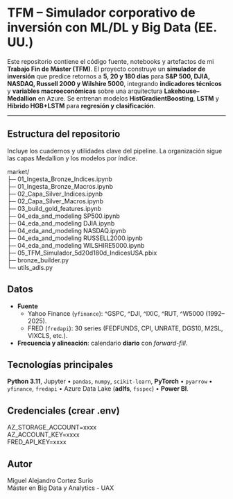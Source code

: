 # TFM – Simulador corporativo de inversión con ML/DL y Big Data (EE. UU.)

Este repositorio contiene el código fuente, notebooks y artefactos de mi **Trabajo Fin de Máster (TFM)**. El proyecto construye un **simulador de inversión** que predice retornos a **5, 20 y 180 días** para **S&P 500, DJIA, NASDAQ, Russell 2000 y Wilshire 5000**, integrando **indicadores técnicos** y **variables macroeconómicas** sobre una arquitectura **Lakehouse–Medallion** en Azure. Se entrenan modelos **HistGradientBoosting**, **LSTM** y **Híbrido HGB+LSTM** para **regresión y clasificación**.

---

## Estructura del repositorio

Incluye los cuadernos y utilidades clave del pipeline. La organización sigue las capas Medallion y los modelos por índice.

  market/\
    ├─ 01_Ingesta_Bronze_Indices.ipynb\
    ├─ 01_Ingesta_Bronze_Macros.ipynb\
    ├─ 02_Capa_Silver_Indices.ipynb\
    ├─ 02_Capa_Silver_Macros.ipynb\
    ├─ 03_build_gold_features.ipynb\
    ├─ 04_eda_and_modeling SP500.ipynb\
    ├─ 04_eda_and_modeling DJIA.ipynb\
    ├─ 04_eda_and_modeling NASDAQ.ipynb\
    ├─ 04_eda_and_modeling RUSSELL2000.ipynb\
    ├─ 04_eda_and_modeling WILSHIRE5000.ipynb\
    ├─ 05_TFM_Simulador_5d20d180d_IndicesUSA.pbix\
    ├─ bronze_builder.py\
    └─ utils_adls.py
  
## Datos
- **Fuente**
  - Yahoo Finance (`yfinance`): ^GSPC, ^DJI, ^IXIC, ^RUT, ^W5000 (1992–2025).
  - FRED (`fredapi`): 30 series (FEDFUNDS, CPI, UNRATE, DGS10, M2SL, VIXCLS, etc.).
- **Frecuencia y alineación**: calendario **diario** con *forward-fill*.

## Tecnologías principales

**Python 3.11**, Jupyter • `pandas`, `numpy`, `scikit-learn`, **PyTorch** • `pyarrow` • `yfinance`, `fredapi` • Azure Data Lake (**adlfs**, `fsspec`) • **Power BI**.

## Credenciales (crear .env)
AZ_STORAGE_ACCOUNT=xxxx\
AZ_ACCOUNT_KEY=xxxx\
FRED_API_KEY=xxxx

## Autor
Miguel Alejandro Cortez Surio\
Máster en Big Data y Analytics - UAX

